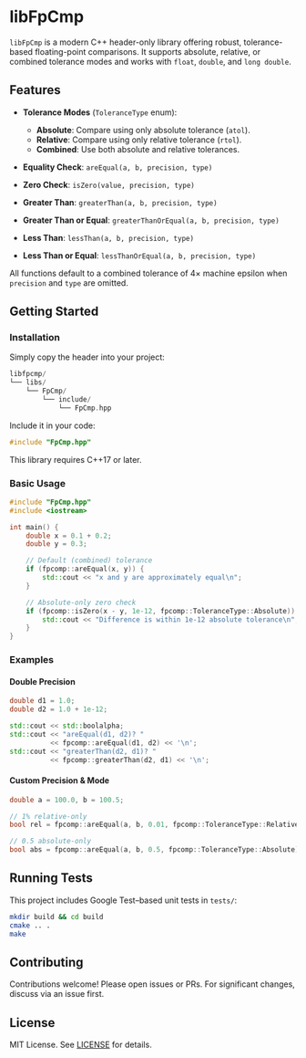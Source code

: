 # libFpCmp

`libFpCmp` is a modern C++ header-only library offering robust, tolerance-based floating-point comparisons. It supports absolute, relative, or combined tolerance modes and works with `float`, `double`, and `long double`.

## Features

* **Tolerance Modes** (`ToleranceType` enum):

  * **Absolute**: Compare using only absolute tolerance (`atol`).
  * **Relative**: Compare using only relative tolerance (`rtol`).
  * **Combined**: Use both absolute and relative tolerances.

* **Equality Check**: `areEqual(a, b, precision, type)`

* **Zero Check**: `isZero(value, precision, type)`

* **Greater Than**: `greaterThan(a, b, precision, type)`

* **Greater Than or Equal**: `greaterThanOrEqual(a, b, precision, type)`

* **Less Than**: `lessThan(a, b, precision, type)`

* **Less Than or Equal**: `lessThanOrEqual(a, b, precision, type)`

All functions default to a combined tolerance of 4× machine epsilon when `precision` and `type` are omitted.

## Getting Started

### Installation

Simply copy the header into your project:

```c++
libfpcmp/
└── libs/
    └── FpCmp/
        └── include/
            └── FpCmp.hpp
```

Include it in your code:

```cpp
#include "FpCmp.hpp"
```

This library requires C++17 or later.

### Basic Usage

```cpp
#include "FpCmp.hpp"
#include <iostream>

int main() {
    double x = 0.1 + 0.2;
    double y = 0.3;

    // Default (combined) tolerance
    if (fpcomp::areEqual(x, y)) {
        std::cout << "x and y are approximately equal\n";
    }

    // Absolute-only zero check
    if (fpcomp::isZero(x - y, 1e-12, fpcomp::ToleranceType::Absolute)) {
        std::cout << "Difference is within 1e-12 absolute tolerance\n";
    }
}
```

### Examples

#### Double Precision

```cpp
double d1 = 1.0;
double d2 = 1.0 + 1e-12;

std::cout << std::boolalpha;
std::cout << "areEqual(d1, d2)? "
          << fpcomp::areEqual(d1, d2) << '\n';
std::cout << "greaterThan(d2, d1)? "
          << fpcomp::greaterThan(d2, d1) << '\n';
```

#### Custom Precision & Mode

```cpp
double a = 100.0, b = 100.5;

// 1% relative-only
bool rel = fpcomp::areEqual(a, b, 0.01, fpcomp::ToleranceType::Relative);

// 0.5 absolute-only
bool abs = fpcomp::areEqual(a, b, 0.5, fpcomp::ToleranceType::Absolute);
```

## Running Tests

This project includes Google Test–based unit tests in `tests/`:

```bash
mkdir build && cd build
cmake .. .
make
```

## Contributing

Contributions welcome! Please open issues or PRs. For significant changes, discuss via an issue first.

## License

MIT License. See [LICENSE](LICENSE) for details.
